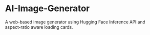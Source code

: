 # AI-Image-Generator
A web-based image generator using Hugging Face Inference API and aspect-ratio aware loading cards.
